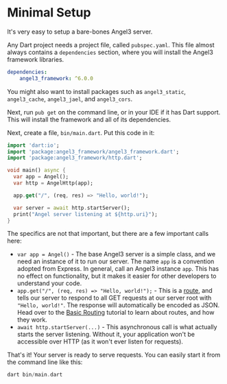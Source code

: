 # Minimal Setup

It's very easy to setup a bare-bones Angel3 server.

Any Dart project needs a project file, called `pubspec.yaml`. This file almost always contains a `dependencies` section, where you will install the Angel3 framework libraries.

```yaml
dependencies:
    angel3_framework: ^6.0.0
```

You might also want to install packages such as `angel3_static`, `angel3_cache`, `angel3_jael`, and `angel3_cors`.

Next, run `pub get` on the command line, or in your IDE if it has Dart support. This will install the framework and all of its dependencies.

Next, create a file, `bin/main.dart`. Put this code in it:

```dart
import 'dart:io';
import 'package:angel3_framework/angel3_framework.dart';
import 'package:angel3_framework/http.dart';

void main() async {
  var app = Angel();
  var http = AngelHttp(app);

  app.get("/", (req, res) => "Hello, world!");

  var server = await http.startServer();
  print("Angel server listening at ${http.uri}");
}
```

The specifics are not that important, but there are a few important calls here:

* `var app = Angel()` - The base Angel3 server is a simple class, and we need an instance of it to run our server. The name `app` is a convention adopted from Express. In general, call an Angel3 instance `app`. This has no effect on functionality, but it makes it easier for other developers to understand your code.
* `app.get("/", (req, res) => "Hello, world!");` - This is a [route](basic-routing.md), and tells our server to respond to all GET requests at our server root with `"Hello, world!"`. The response will automatically be encoded as JSON. Head over to the [Basic Routing](basic-routing.md) tutorial to learn about routes, and how they work.
* `await http.startServer(...)` - This asynchronous call is what actually starts the server listening. Without it, your application won't be accessible over HTTP \(as it won't ever listen for requests\).

That's it! Your server is ready to serve requests. You can easily start it from the command line like this:

```dart
dart bin/main.dart
```
